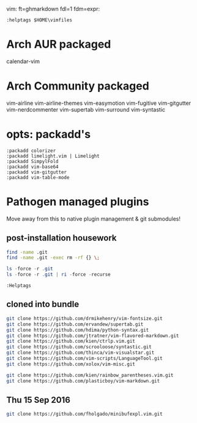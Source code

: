 vim: ft=ghmarkdown fdl=1 fdm=expr:

    :helptags $HOME\vimfiles

# Arch AUR packaged
calendar-vim

# Arch Community packaged
vim-airline
vim-airline-themes
vim-easymotion
vim-fugitive
vim-gitgutter
vim-nerdcommenter
vim-supertab
vim-surround
vim-syntastic

# opts: packadd's
    :packadd colorizer
    :packadd limelight.vim | Limelight
    :packadd SimpylFold
    :packadd vim-base64
    :packadd vim-gitgutter
    :packadd vim-table-mode

# Pathogen managed plugins
Move away from this to native plugin management & git submodules!

## post-installation housework

```bash
find -name .git
find -name .git -exec rm -rf {} \;
```


```PowerShell
ls -force -r .git
ls -force -r .git | ri -force -recurse
```


```vim
:Helptags
```

## cloned into bundle

```bash
git clone https://github.com/drmikehenry/vim-fontsize.git
git clone https://github.com/ervandew/supertab.git
git clone https://github.com/hdima/python-syntax.git
git clone https://github.com/jtratner/vim-flavored-markdown.git
git clone https://github.com/kien/ctrlp.vim.git
git clone https://github.com/scrooloose/syntastic.git
git clone https://github.com/thinca/vim-visualstar.git
git clone https://github.com/vim-scripts/LanguageTool.git
git clone https://github.com/xolox/vim-misc.git

git clone https://github.com/kien/rainbow_parentheses.vim.git
git clone https://github.com/plasticboy/vim-markdown.git
```

## Thu 15 Sep 2016
```bash
git clone https://github.com/fholgado/minibufexpl.vim.git
```

